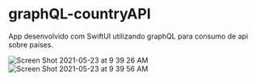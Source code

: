 # graphQL-countryAPI
App desenvolvido com SwiftUI utilizando graphQL para consumo de api sobre países.

![Screen Shot 2021-05-23 at 9 39 26 AM](https://user-images.githubusercontent.com/59899994/119797025-fc2a5b80-bf2d-11eb-9160-f1f634292e8e.png)
![Screen Shot 2021-05-23 at 9 39 56 AM](https://user-images.githubusercontent.com/59899994/119797039-fe8cb580-bf2d-11eb-9c70-a2aa3fce8145.png)
